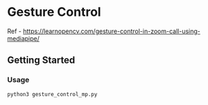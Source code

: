 # Gesture Control
Ref - https://learnopencv.com/gesture-control-in-zoom-call-using-mediapipe/

## Getting Started

### Usage

```bash
python3 gesture_control_mp.py
```
